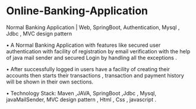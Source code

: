 # Online-Banking-Application

Normal Banking Application | Web, SpringBoot, Authentication, Mysql , Jdbc 
, MVC design pattern 



• A Normal Banking Application with features like secured user 
authentication with facility of registration by email verification with the 
help of java mail sender and secured Login by handling all the exceptions . 


• After successfully logged in users have a facility of creating their accounts 
then starts their transactions , transaction and payment history will be 
shown in their own sections. 


• Technology Stack: Maven ,JAVA, SpringBoot ,Jdbc , Mysql, javaMailSender, 
MVC design pattern , Html , Css , javascript .
